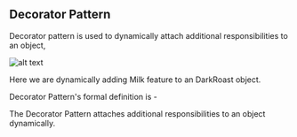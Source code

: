 ## Decorator Pattern

Decorator pattern is used to dynamically attach additional responsibilities to an object,

![alt text](https://raw.githubusercontent.com/ronniegnr/design-pattern/master/src/bd/com/ronnie/observer/decorator.png)


Here we are dynamically adding Milk feature to an DarkRoast object.  

Decorator Pattern's formal definition is - 

The Decorator Pattern attaches additional responsibilities to an object dynamically.
